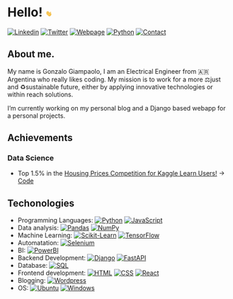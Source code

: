 # Hello! <img src="https://raw.githubusercontent.com/ABSphreak/ABSphreak/master/gifs/Hi.gif" width="15px"></h2>

[![Linkedin](https://img.shields.io/badge/MY%20PROFILE-Linkedin-blue?style=for-the-badge&logo=linkedin)](https://www.linkedin.com/in/gonzalo-giampaolo/)
[![Twitter](https://img.shields.io/badge/FOLLOW%20ME-Twitter-lightblue?style=for-the-badge&logo=twitter)](https://twitter.com/Giampa_ok)
[![Webpage](https://img.shields.io/badge/MY%20BLOG-Webpage-orange?style=for-the-badge&logo=blogger)](https://gonzalogiampaolo.com)
[![Python](https://img.shields.io/badge/MY%20ML-Webpage-succes?style=for-the-badge&logo=python&logoColor=white)](http://giampa.pythonanywhere.com/)
[![Contact](https://img.shields.io/badge/CONTACT-MAIL-red?style=for-the-badge&logo=gmail&logoColor=white)](mailto:contact@gonzalogiampaolo.com)



## About me.
My name is Gonzalo Giampaolo, I am an Electrical Engineer from 🇦🇷 Argentina who really likes coding.
My mission is to work for a more ⚖️just  and ♻️sustainable future, either by applying innovative technologies or within reach solutions.

I’m currently working on my personal blog and a Django based webapp for a personal projects.

## Achievements
### Data Science
- Top 1.5% in the [Housing Prices Competition for Kaggle Learn Users!](https://www.kaggle.com/competitions/home-data-for-ml-course/leaderboard?search=Gonzalo+Giampaolo) -> [Code](https://github.com/giampa-code/housing_price_kaggle)

## Techonologies





- Programming Languages: [![Python](https://img.shields.io/badge/Python-grey?style=flat&logo=python&logoColor=white)](#) [![JavaScript](https://img.shields.io/badge/JavaScript-grey?style=flat&logo=javascript&logoColor=white)](#)
- Data analysis: [![Pandas](https://img.shields.io/badge/Pandas-grey?style=flat&logo=pandas&logoColor=white)](#) [![NumPy](https://img.shields.io/badge/Numpy-grey?style=flat&logo=numpy&logoColor=white)](#)
- Machine Learning: [![Scikit-Learn](https://img.shields.io/badge/Scikit-learn-grey?style=flat&logo=scikitlearn&logoColor=white)](#) [![TensorFlow](https://img.shields.io/badge/TensorFlow-grey?style=flat&logo=tensorflow&logoColor=white)](#)
- Automatation: [![Selenium](https://img.shields.io/badge/Selenium-grey?style=flat&logo=selenium&logoColor=white)](#)
- BI: [![PowerBI](https://img.shields.io/badge/PowerBI-grey?style=flat&logo=powerbi&logoColor=white)](#)
- Backend Development: [![Django](https://img.shields.io/badge/Django-grey?style=flat&logo=django&logoColor=white)](#) [![FastAPI](https://img.shields.io/badge/FastAPI-grey?style=flat&logo=fastapi&logoColor=white)](#) 
- Database: [![SQL](https://img.shields.io/badge/SQL-grey?style=flat&logo=postgresql&logoColor=white)](#)
- Frontend development: [![HTML](https://img.shields.io/badge/HTML-grey?style=flat&logo=html5&logoColor=white)](#) [![CSS](https://img.shields.io/badge/CSS-grey?style=flat&logo=css3&logoColor=white)](#) [![React](https://img.shields.io/badge/React%20(in%20process)-grey?style=flat&logo=react&logoColor=white)](#)
- Blogging: [![Wordpress](https://img.shields.io/badge/Wordpress-grey?style=flat&logo=wordpress&logoColor=white)](#)
- OS: [![Ubuntu](https://img.shields.io/badge/Ubuntu-grey?style=flat&logo=ubuntu&logoColor=white)](#) [![Windows](https://img.shields.io/badge/Windows-grey?style=flat&logo=windows&logoColor=white)](#)


<!-- Resources IN CASE YOU NEED THEM! -->
<!-- Icons: https://simpleicons.org/ -->
<!-- GitHub Stats: https://github.com/anuraghazra/github-readme-stats -->
<!-- Emojis: https://emojipedia.org/emoji/ -->
<!-- HTML Emojis: https://www.fileformat.info/index.htm -->
<!-- Shields: https://shields.io/ -->
<!-- Awesome GitHub Profile README: https://github.com/abhisheknaiidu/awesome-github-profile-readme -->

